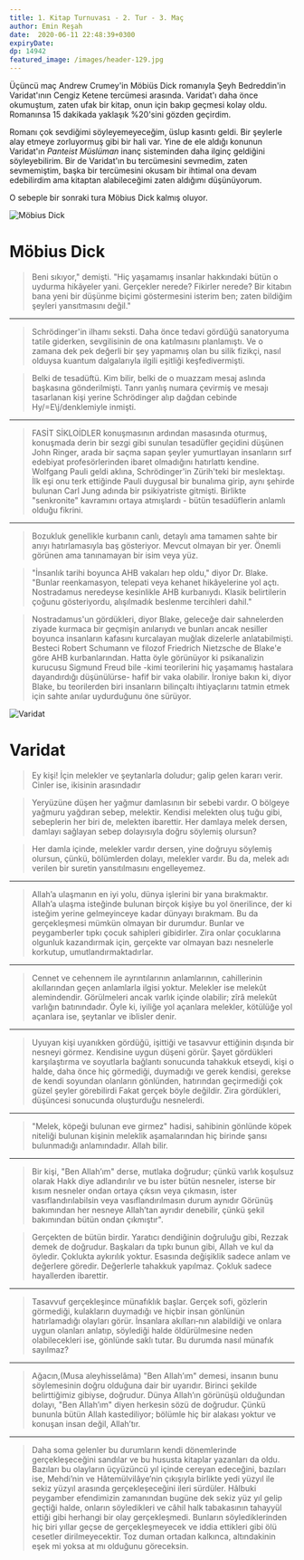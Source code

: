 ```yaml
---
title: 1. Kitap Turnuvası - 2. Tur - 3. Maç 
author: Emin Reşah
date:  2020-06-11 22:48:39+0300
expiryDate:
dp: 14942
featured_image: /images/header-129.jpg
---
```


Üçüncü maç Andrew Crumey'in Möbiüs Dick romanıyla Şeyh Bedreddin'in Varidat'ının Cengiz Ketene tercümesi
   arasında. Varidat'ı daha önce okumuştum, zaten ufak bir kitap, onun için bakıp geçmesi kolay
   oldu. Romanınsa 15 dakikada yaklaşık %20'sini gözden geçirdim. 

Romanı çok sevdiğimi söyleyemeyeceğim, üslup kasıntı geldi. Bir şeylerle alay etmeye
zorluyormuş gibi bir hali var. Yine de ele aldığı konunun Varidat'ın *Panteist Müslüman* inanç
sisteminden daha ilginç geldiğini söyleyebilirim. Bir de Varidat'ın bu tercümesini sevmedim, zaten
sevmemiştim, başka bir
tercümesini okusam bir ihtimal ona devam edebilirdim ama kitaptan alabileceğimi zaten aldığımı
düşünüyorum. 

O sebeple bir sonraki tura Möbius Dick kalmış oluyor. 


![Möbius Dick](/images/book-covers/mobius-dick-s.png)


# Möbius Dick

> Beni sıkıyor," demişti. "Hiç yaşamamış insanlar hakkındaki bütün o uydurma hikâyeler yani. Gerçekler nerede? Fikirler nerede? Bir kitabın bana yeni bir düşünme biçimi göstermesini isterim ben; zaten bildiğim şeyleri yansıtmasını değil."

----

> Schrödinger'in ilhamı seksti. Daha önce tedavi gördüğü sanatoryuma tatile giderken, sevgilisinin de ona katılmasını planlamıştı. Ve o zamana dek pek değerli bir şey yapmamış olan bu silik fizikçi, nasıl olduysa kuantum dalgalarıyla ilgili eşitliği keşfedivermişti.

> Belki de tesadüftü. Kim bilir, belki de o muazzam mesaj aslında başkasına gönderilmişti. Tanrı yanlış numara çevirmiş ve mesajı tasarlanan kişi yerine Schrödinger alıp dağdan cebinde Hy/=E\j/denklemiyle inmişti. 

---

> FASİT SİKLOİDLER konuşmasının ardından masasında oturmuş, konuşmada derin bir sezgi gibi sunulan tesadüfler geçidini düşünen John Ringer, arada bir saçma sapan şeyler yumurtlayan insanların sırf edebiyat profesörlerinden ibaret olmadığını hatırlattı kendine. Wolfgang Pauli geldi aklına, Schrödinger'in Zürih'teki bir meslektaşı. İlk eşi onu terk ettiğinde Pauli duygusal bir bunalıma girip, aynı şehirde bulunan Carl Jung adında bir psikiyatriste gitmişti. Birlikte "senkronite" kavramını ortaya atmışlardı - bütün tesadüflerin anlamlı olduğu fikrini.


---

> Bozukluk genellikle kurbanın canlı, detaylı ama tamamen sahte bir anıyı hatırlamasıyla baş gösteriyor. Mevcut olmayan bir yer. Önemli görünen ama tanınamayan bir isim veya yüz.

> "İnsanlık tarihi boyunca AHB vakaları hep oldu," diyor Dr. Blake. "Bunlar reenkamasyon, telepati veya kehanet hikâyelerine yol açtı. Nostradamus neredeyse kesinlikle AHB kurbanıydı. Klasik belirtilerin çoğunu gösteriyordu, alışılmadık beslenme tercihleri dahil."

> Nostradamus'un gördükleri, diyor Blake, geleceğe dair sahnelerden ziyade kurmaca bir geçmişin anılarıydı ve bunları ancak nesiller boyunca insanların kafasını kurcalayan muğlak dizelerle anlatabilmişti. Besteci Robert Schumann ve filozof Friedrich Nietzsche de Blake'e göre AHB kurbanlarından. Hatta öyle görünüyor ki psikanalizin kurucusu Sigmund Freud bile -kimi teorilerini hiç yaşamamış hastalara dayandırdığı düşünülürse- hafif bir vaka olabilir. İroniye bakın ki, diyor Blake, bu teorilerden biri insanların bilinçaltı ihtiyaçlarını tatmin etmek için sahte anılar uydurduğunu öne sürüyor.



![Varidat](/images/book-covers/varidat-s.png)

# Varidat


> Ey kişi! İçin melekler ve şeytanlarla doludur; galip gelen kararı verir. Cinler ise, ikisinin arasındadır 

> Yeryüzüne düşen her yağmur damlasının bir sebebi vardır. O bölgeye yağmuru yağdıran sebep, melektir. Kendisi melekten oluş tuğu gibi, sebeplerin her biri de, melekten ibarettir. Her damlaya melek dersen, damlayı sağlayan sebep dolayısıyla doğru söylemiş olursun?

> Her damla içinde, melekler vardır dersen, yine doğruyu söylemiş olursun, çünkü, bölümlerden dolayı, melekler vardır. Bu da, melek adı verilen bir suretin yansıtılmasını engelleyemez.

---

> Allah’a ulaşmanın en iyi yolu, dünya işlerini bir yana bırakmaktır. Allah’a ulaşma isteğinde bulunan birçok kişiye bu yol önerilince, der ki isteğim yerine gelmeyinceye kadar dünyayı bırakmam. Bu da gerçekleşmesi mümkün olmayan bir durumdur. Bunlar ve peygamberler tıpkı çocuk sahipleri gibidirler. Zira onlar çocuklarına olgunluk kazandırmak için, gerçekte var olmayan bazı nesnelerle korkutup, umutlandırmaktadırlar.

---

> Cennet ve cehennem ile ayrıntılarının anlamlarının, cahillerinin akıllarından geçen anlamlarla ilgisi yoktur. Melekler ise melekût alemindendir. Görülmeleri ancak varlık içinde olabilir; zîrâ melekût varlığın batınındadır. Öyle ki, iyiliğe yol açanlara melekler, kötülüğe yol açanlara ise, şeytanlar ve iblisler denir. 


---

> Uyuyan kişi uyanıkken gördüğü, işittiği ve tasavvur ettiğinin dışında bir nesneyi görmez. Kendisine uygun düşeni görür. Şayet gördükleri karşılaştırma ve soyutlarla bağlantı sonucunda tahakkuk etseydi, kişi o halde, daha önce hiç görmediği, duymadığı ve gerek kendisi, gerekse de kendi soyundan olanların gönlünden, hatırından geçirmediği çok güzel şeyler görebilirdi Fakat gerçek böyle değildir. Zira gördükleri, düşüncesi sonucunda oluşturduğu nesnelerdi. 

---

> "Melek, köpeği bulunan eve girmez" hadisi, sahibinin gönlünde köpek niteliği bulunan kişinin meleklik aşamalarından hiç birinde şansı bulunmadığı anlamındadır. Allah bilir.

---

> Bir kişi, "Ben Allah’ım" derse, mutlaka doğrudur; çünkü varlık koşulsuz olarak Hakk diye adlandırılır ve bu ister bütün nesneler, isterse bir kısım nesneler ondan ortaya çıksın veya çıkmasın, ister vasıflandırılabilsin veya vasıflandırılmasın durum aynıdır Görünüş bakımından her nesneye Allah’tan ayrıdır denebilir, çünkü şekil bakımından bütün ondan çıkmıştır".

> Gerçekten de bütün birdir. Yaratıcı dendiğinin doğruluğu gibi, Rezzak demek de doğrudur. Başkaları da tıpkı bunun gibi, Allah ve kul da öyledir. Çoklukta aykırılık yoktur. Esasında değişiklik sadece anlam ve değerlere göredir. Değerlerle tahakkuk yapılmaz. Çokluk sadece hayallerden ibarettir.

---


> Tasavvuf gerçekleşince münafıklık başlar. Gerçek sofi, gözlerin görmediği, kulakların duymadığı ve hiçbir insan gönlünün hatırlamadığı olayları görür. İnsanlara akılları‐nın alabildiği ve onlara uygun olanları anlatıp, söylediği halde öldürülmesine neden olabilecekleri ise, gönlünde saklı tutar. Bu durumda nasıl münafık sayılmaz?


---

> Ağacın,(Musa aleyhisselâma) "Ben Allah’ım" demesi, insanın bunu söylemesinin doğru olduğuna dair bir uyarıdır. Birinci şekilde belirttiğimiz gibiyse, doğrudur. Dünya Allah’ın görünüşü olduğundan dolayı, "Ben Allah’ım" diyen herkesin sözü de doğrudur. Çünkü bununla bütün Allah kastediliyor; bölümle hiç bir alakası yoktur ve konuşan insan değil, Allah’tır.  

---

> Daha soma gelenler bu durumların kendi dönemlerinde gerçekleşeceğini sandılar ve bu hususta kitaplar yazanları da oldu. Bazıları bu olayların üçyüzüncü yıl içinde cereyan edeceğini, bazıları ise, Mehdi’nin ve Hâtemülvilâye’nin çıkışıyla birlikte yedi yüzyıl ile sekiz yüzyıl arasında gerçekleşeceğini ileri sürdüler. Hâlbuki peygamber efendimizin zamanından bugüne dek sekiz yüz yıl gelip geçtiği halde, onların söyledikleri ve câhil halk tabakasının tahayyül ettiği gibi herhangi bir olay gerçekleşmedi. Bunların söylediklerinden hiç biri yıllar geçse de gerçekleşmeyecek ve iddia ettikleri gibi ölü cesetler dirilmeyecektir. Toz duman ortadan kalkınca, altındakinin eşek mi yoksa at mı olduğunu göreceksin. 

